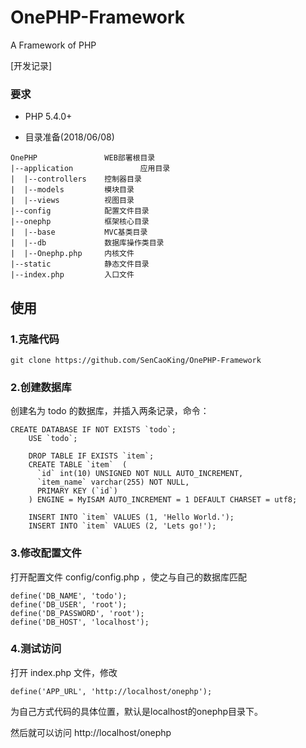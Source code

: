 # OnePHP-Framework
A Framework of PHP

[开发记录]

### 要求

* PHP 5.4.0+

- 目录准备(2018/06/08)
```
OnePHP               WEB部署根目录
|--application               应用目录
|  |--controllers    控制器目录
|  |--models         模块目录
|  |--views          视图目录
|--config            配置文件目录
|--onephp            框架核心目录
|  |--base           MVC基类目录
|  |--db             数据库操作类目录
|  |--Onephp.php     内核文件
|--static            静态文件目录
|--index.php         入口文件

```

## 使用

### 1.克隆代码

```
git clone https://github.com/SenCaoKing/OnePHP-Framework
```

### 2.创建数据库 

创建名为 todo 的数据库，并插入两条记录，命令：

```
CREATE DATABASE IF NOT EXISTS `todo`;
    USE `todo`;
    
    DROP TABLE IF EXISTS `item`;
    CREATE TABLE `item`  (
      `id` int(10) UNSIGNED NOT NULL AUTO_INCREMENT,
      `item_name` varchar(255) NOT NULL,
      PRIMARY KEY (`id`)
    ) ENGINE = MyISAM AUTO_INCREMENT = 1 DEFAULT CHARSET = utf8;
    
    INSERT INTO `item` VALUES (1, 'Hello World.');
    INSERT INTO `item` VALUES (2, 'Lets go!');
```


### 3.修改配置文件

打开配置文件 config/config.php ，使之与自己的数据库匹配

```
define('DB_NAME', 'todo');
define('DB_USER', 'root');
define('DB_PASSWORD', 'root');
define('DB_HOST', 'localhost');
```
    
### 4.测试访问

打开 index.php 文件，修改

```
define('APP_URL', 'http://localhost/onephp');
```

为自己方式代码的具体位置，默认是localhost的onephp目录下。

然后就可以访问 http://localhost/onephp